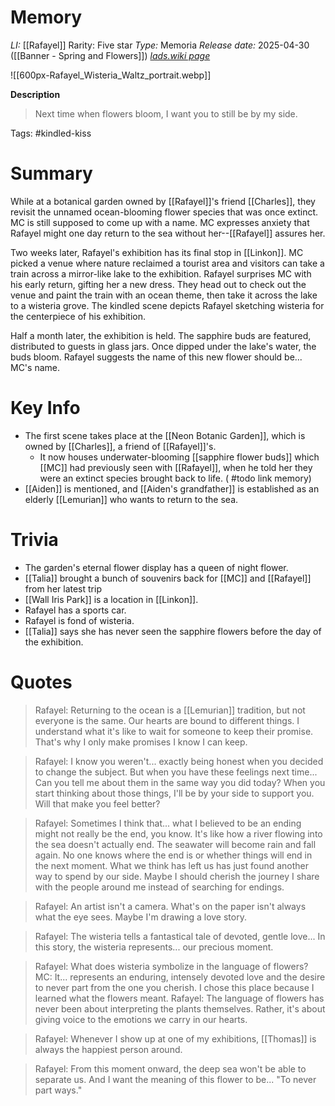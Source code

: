 # Memory
*LI:* [[Rafayel]]
Rarity: Five star
*Type:* Memoria
*Release date:* 2025-04-30 ([[Banner - Spring and Flowers]])
*[lads.wiki page](https://lads.wiki/wiki/Rafayel:_Wisteria_Waltz)*

![[600px-Rafayel_Wisteria_Waltz_portrait.webp]]

**Description**
> Next time when flowers bloom, I want you to still be by my side.

Tags: #kindled-kiss 
# Summary
While at a botanical garden owned by [[Rafayel]]'s friend [[Charles]], they revisit the unnamed ocean-blooming flower species that was once extinct. MC is still supposed to come up with a name. MC expresses anxiety that Rafayel might one day return to the sea without her--[[Rafayel]] assures her.

Two weeks later, Rafayel's exhibition has its final stop in [[Linkon]]. MC picked a venue where nature reclaimed a tourist area and visitors can take a train across a mirror-like lake to the exhibition. Rafayel surprises MC with his early return, gifting her a new dress. They head out to check out the venue and paint the train with an ocean theme, then take it across the lake to a wisteria grove. The kindled scene depicts Rafayel sketching wisteria for the centerpiece of his exhibition.

Half a month later, the exhibition is held. The sapphire buds are featured, distributed to guests in glass jars. Once dipped under the lake's water, the buds bloom. Rafayel suggests the name of this new flower should be... MC's name.


# Key Info
* The first scene takes place at the [[Neon Botanic Garden]], which is owned by [[Charles]], a friend of [[Rafayel]]'s.
	* It now houses underwater-blooming [[sapphire flower buds]] which [[MC]] had previously seen with [[Rafayel]], when he told her they were an extinct species brought back to life. ( #todo link memory)
* [[Aiden]] is mentioned, and [[Aiden's grandfather]] is established as an elderly [[Lemurian]] who wants to return to the sea.

# Trivia
* The garden's eternal flower display has a queen of night flower.
* [[Talia]] brought a bunch of souvenirs back for [[MC]] and [[Rafayel]] from her latest trip
* [[Wall Iris Park]] is a location in [[Linkon]].
* Rafayel has a sports car.
* Rafayel is fond of wisteria.
* [[Talia]] says she has never seen the sapphire flowers before the day of the exhibition.

# Quotes

> Rafayel: Returning to the ocean is a [[Lemurian]] tradition, but not everyone is the same. Our hearts are bound to different things. I understand what it's like to wait for someone to keep their promise. That's why I only make promises I know I can keep.

> Rafayel: I know you weren't... exactly being honest when you decided to change the subject. But when you have these feelings next time... Can you tell me about them in the same way you did today? When you start thinking about those things, I'll be by your side to support you. Will that make you feel better?

> Rafayel: Sometimes I think that... what I believed to be an ending might not really be the end, you know. It's like how a river flowing into the sea doesn't actually end. The seawater will become rain and fall again. No one knows where the end is or whether things will end in the next moment. What we think has left us has just found another way to spend by our side. Maybe I should cherish the journey I share with the people around me instead of searching for endings. 

> Rafayel: An artist isn't a camera. What's on the paper isn't always what the eye sees. Maybe I'm drawing a love story.

> Rafayel: The wisteria tells a fantastical tale of devoted, gentle love... In this story, the wisteria represents... our precious moment.

> Rafayel: What does wisteria symbolize in the language of flowers?
> MC: It... represents an enduring, intensely devoted love and the desire to never part from the one you cherish. I chose this place because I learned what the flowers meant.
> Rafayel: The language of flowers has never been about interpreting the plants themselves. Rather, it's about giving voice to the emotions we carry in our hearts.

> Rafayel: Whenever I show up at one of my exhibitions, [[Thomas]] is always the happiest person around.

> Rafayel: From this moment onward, the deep sea won't be able to separate us. And I want the meaning of this flower to be... "To never part ways."